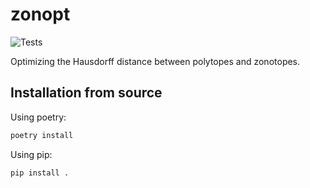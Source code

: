 # zonopt

![Tests](https://github.com/geodavic/zonopt/actions/workflows/test.yml/badge.svg?event=push)

Optimizing the Hausdorff distance between polytopes and zonotopes.

## Installation from source

Using poetry:
```bash
poetry install
```

Using pip:
```
pip install .
```
